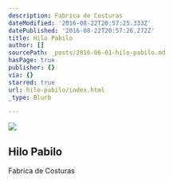 ```yaml
---
description: Fabrica de Costuras
dateModified: '2016-08-22T20:57:25.333Z'
datePublished: '2016-08-22T20:57:26.272Z'
title: Hilo Pabilo
author: []
sourcePath: _posts/2016-06-01-hilo-pabilo.md
hasPage: true
publisher: {}
via: {}
starred: true
url: hilo-pabilo/index.html
_type: Blurb

---
```

<article style=""><img src="https://s3-us-west-2.amazonaws.com/the-grid-img/p/ffbb2b5c27d35cd3763fb3e07dcbfb28650beaf2.png" /><h1>Hilo Pabilo</h1><p>Fabrica de Costuras</p></article>